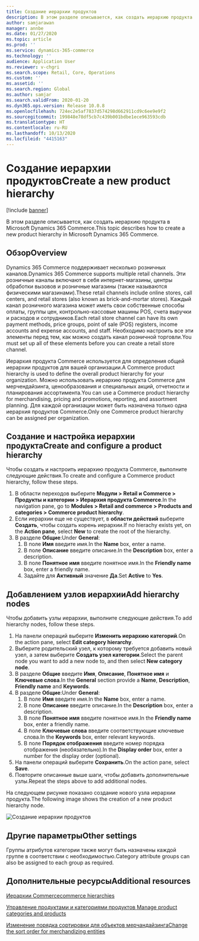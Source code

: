 ```yaml
---
title: Создание иерархии продуктов
description: В этом разделе описывается, как создать иерархию продукта в Microsoft Dynamics 365 Commerce.
author: samjarawan
manager: annbe
ms.date: 01/27/2020
ms.topic: article
ms.prod: ''
ms.service: dynamics-365-commerce
ms.technology: ''
audience: Application User
ms.reviewer: v-chgri
ms.search.scope: Retail, Core, Operations
ms.custom: ''
ms.assetid: ''
ms.search.region: Global
ms.author: samjar
ms.search.validFrom: 2020-01-20
ms.dyn365.ops.version: Release 10.0.8
ms.openlocfilehash: 724ec2e5af7837d574298d662911cd9c6ee9e9f2
ms.sourcegitcommit: 199848e78df5cb7c439b001bdbe1ece963593cdb
ms.translationtype: HT
ms.contentlocale: ru-RU
ms.lasthandoff: 10/13/2020
ms.locfileid: "4415163"
---
```

# <a name="create-a-new-product-hierarchy"></a><span data-ttu-id="55931-103">Создание иерархии продуктов</span><span class="sxs-lookup"><span data-stu-id="55931-103">Create a new product hierarchy</span></span>


[!include [banner](includes/banner.md)]

<span data-ttu-id="55931-104">В этом разделе описывается, как создать иерархию продукта в Microsoft Dynamics 365 Commerce.</span><span class="sxs-lookup"><span data-stu-id="55931-104">This topic describes how to create a new product hierarchy in Microsoft Dynamics 365 Commerce.</span></span>

## <a name="overview"></a><span data-ttu-id="55931-105">Обзор</span><span class="sxs-lookup"><span data-stu-id="55931-105">Overview</span></span>

<span data-ttu-id="55931-106">Dynamics 365 Commerce поддерживает несколько розничных каналов.</span><span class="sxs-lookup"><span data-stu-id="55931-106">Dynamics 365 Commerce supports multiple retail channels.</span></span> <span data-ttu-id="55931-107">Эти розничные каналы включают в себя интернет-магазины, центры обработки вызовов и розничные магазины (также называются физическими магазинами).</span><span class="sxs-lookup"><span data-stu-id="55931-107">These retail channels include online stores, call centers, and retail stores (also known as brick-and-mortar stores).</span></span> <span data-ttu-id="55931-108">Каждый канал розничного магазина может иметь свои собственные способы оплаты, группы цен, контрольно-кассовые машины POS, счета выручки и расходов и сотрудников.</span><span class="sxs-lookup"><span data-stu-id="55931-108">Each retail store channel can have its own payment methods, price groups, point of sale (POS) registers, income accounts and expense accounts, and staff.</span></span> <span data-ttu-id="55931-109">Необходимо настроить все эти элементы перед тем, как можно создать канал розничной торговли.</span><span class="sxs-lookup"><span data-stu-id="55931-109">You must set up all of these elements before you can create a retail store channel.</span></span> 

<span data-ttu-id="55931-110">Иерархия продукта Commerce используется для определения общей иерархии продуктов для вашей организации.</span><span class="sxs-lookup"><span data-stu-id="55931-110">A Commerce product hierarchy is used to define the overall product hierarchy for your organization.</span></span> <span data-ttu-id="55931-111">Можно использовать иерархию продукта Commerce для мерчендайзинга, ценообразования и специальных акций, отчетности и планирования ассортимента.</span><span class="sxs-lookup"><span data-stu-id="55931-111">You can use a Commerce product hierarchy for merchandising, pricing and promotions, reporting, and assortment planning.</span></span> <span data-ttu-id="55931-112">Для каждой организации может быть назначена только одна иерархия продуктов Commerce.</span><span class="sxs-lookup"><span data-stu-id="55931-112">Only one Commerce product hierarchy can be assigned per organization.</span></span>

## <a name="create-and-configure-a-product-hierarchy"></a><span data-ttu-id="55931-113">Создание и настройка иерархии продукта</span><span class="sxs-lookup"><span data-stu-id="55931-113">Create and configure a product hierarchy</span></span>

<span data-ttu-id="55931-114">Чтобы создать и настроить иерархию продукта Commerce, выполните следующие действия.</span><span class="sxs-lookup"><span data-stu-id="55931-114">To create and configure a Commerce product hierarchy, follow these steps.</span></span>

1. <span data-ttu-id="55931-115">В области переходов выберите **Модули \> Retail и Commerce \> Продукты и категории \> Иерархия продукта Commerce**.</span><span class="sxs-lookup"><span data-stu-id="55931-115">In the navigation pane, go to **Modules \> Retail and commerce \> Products and categories \> Commerce product hierarchy**.</span></span>
1. <span data-ttu-id="55931-116">Если иерархии еще не существует, в **области действий** выберите **Создать**, чтобы создать корень иерархии.</span><span class="sxs-lookup"><span data-stu-id="55931-116">If no hierachy exists yet, on the **Action pane**, select **New** to create the root of the hierarchy.</span></span>
1. <span data-ttu-id="55931-117">В разделе **Общие**:</span><span class="sxs-lookup"><span data-stu-id="55931-117">Under **General**:</span></span>
    1. <span data-ttu-id="55931-118">В поле **Имя** введите имя.</span><span class="sxs-lookup"><span data-stu-id="55931-118">In the **Name** box, enter a name.</span></span>
    1. <span data-ttu-id="55931-119">В поле **Описание** введите описание.</span><span class="sxs-lookup"><span data-stu-id="55931-119">In the **Description** box, enter a description.</span></span>
    1. <span data-ttu-id="55931-120">В поле **Понятное имя** введите понятное имя.</span><span class="sxs-lookup"><span data-stu-id="55931-120">In the **Friendly name** box, enter a friendly name.</span></span>
    1. <span data-ttu-id="55931-121">Задайте для **Активный** значение **Да**.</span><span class="sxs-lookup"><span data-stu-id="55931-121">Set **Active** to **Yes**.</span></span>

## <a name="add-hierarchy-nodes"></a><span data-ttu-id="55931-122">Добавлением узлов иерархии</span><span class="sxs-lookup"><span data-stu-id="55931-122">Add hierarchy nodes</span></span>

<span data-ttu-id="55931-123">Чтобы добавить узлы иерархии, выполните следующие действия.</span><span class="sxs-lookup"><span data-stu-id="55931-123">To add hierarchy nodes, follow these steps.</span></span>

1. <span data-ttu-id="55931-124">На панели операций выберите **Изменить иерархию категорий**.</span><span class="sxs-lookup"><span data-stu-id="55931-124">On the action pane, select **Edit category hierarchy**.</span></span>
1. <span data-ttu-id="55931-125">Выберите родительский узел, к которому требуется добавить новый узел, а затем выберите **Создать узел категории**.</span><span class="sxs-lookup"><span data-stu-id="55931-125">Select the parent node you want to add a new node to, and then select **New category node**.</span></span>
1. <span data-ttu-id="55931-126">В разделе **Общие** введите **Имя**, **Описание**, **Понятное имя** и **Ключевые слова**.</span><span class="sxs-lookup"><span data-stu-id="55931-126">In the **General** section provide a **Name**, **Description**, **Friendly name** and **Keywords**.</span></span>
1. <span data-ttu-id="55931-127">В разделе **Общие**:</span><span class="sxs-lookup"><span data-stu-id="55931-127">Under **General**:</span></span>
    1. <span data-ttu-id="55931-128">В поле **Имя** введите имя.</span><span class="sxs-lookup"><span data-stu-id="55931-128">In the **Name** box, enter a name.</span></span>
    1. <span data-ttu-id="55931-129">В поле **Описание** введите описание.</span><span class="sxs-lookup"><span data-stu-id="55931-129">In the **Description** box, enter a description.</span></span>
    1. <span data-ttu-id="55931-130">В поле **Понятное имя** введите понятное имя.</span><span class="sxs-lookup"><span data-stu-id="55931-130">In the **Friendly name** box, enter a friendly name.</span></span>
    1. <span data-ttu-id="55931-131">В поле **Ключевые слова** введите соответствующие ключевые слова.</span><span class="sxs-lookup"><span data-stu-id="55931-131">In the **Keywords** box, enter relevant keywords.</span></span>
    1. <span data-ttu-id="55931-132">В поле **Порядок отображения** введите номер порядка отображения (необязательно).</span><span class="sxs-lookup"><span data-stu-id="55931-132">In the **Display order** box, enter a number for the display order (optional).</span></span>
1. <span data-ttu-id="55931-133">На панели операций выберите **Сохранить**.</span><span class="sxs-lookup"><span data-stu-id="55931-133">On the action pane, select **Save**.</span></span>
1. <span data-ttu-id="55931-134">Повторите описанные выше шаги, чтобы добавить дополнительные узлы.</span><span class="sxs-lookup"><span data-stu-id="55931-134">Repeat the steps above to add additional nodes.</span></span>

<span data-ttu-id="55931-135">На следующем рисунке показано создание нового узла иерархии продукта.</span><span class="sxs-lookup"><span data-stu-id="55931-135">The following image shows the creation of a new product hierarchy node.</span></span>

![Создание иерархии продуктов](media/create-product-hierarchy.png)

## <a name="other-settings"></a><span data-ttu-id="55931-137">Другие параметры</span><span class="sxs-lookup"><span data-stu-id="55931-137">Other settings</span></span>

<span data-ttu-id="55931-138">Группы атрибутов категории также могут быть назначены каждой группе в соответствии с необходимостью.</span><span class="sxs-lookup"><span data-stu-id="55931-138">Category attribute groups can also be assigned to each group as required.</span></span>  

## <a name="additional-resources"></a><span data-ttu-id="55931-139">Дополнительные ресурсы</span><span class="sxs-lookup"><span data-stu-id="55931-139">Additional resources</span></span>

[<span data-ttu-id="55931-140">Иерархии Commerce</span><span class="sxs-lookup"><span data-stu-id="55931-140">commerce hierarchies</span></span>](retail-hierarchies.md)

[<span data-ttu-id="55931-141">Управление продуктами и категориями продуктов </span><span class="sxs-lookup"><span data-stu-id="55931-141">Manage product categories and products </span></span>](category-management-product-creation.md)

[<span data-ttu-id="55931-142">Изменение порядка сортировки для объектов мерчандайзинга</span><span class="sxs-lookup"><span data-stu-id="55931-142">Change the sort order for merchandizing entities</span></span>](custom-order-categories-nav-retail-prod-hierarchy.md)
